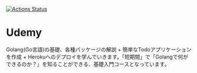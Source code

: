 [![Actions Status](https://github.com/bigmuramura/simple-todo/workflows/staticcheck/badge.svg)](https://github.com/bigmuramura/simple-todo/actions)

# Udemy
Golang(Go言語)の基礎、各種パッケージの解説 + 簡単なTodoアプリケーションを作成 + Herokuへのデプロイを学んでいきます。「短期間」で「Golangで何ができるのか？」を知ることができる、基礎入門コースとなっています。

